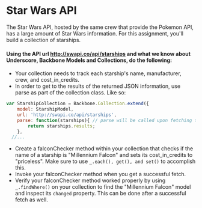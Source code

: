 # Star Wars API
The Star Wars API, hosted by the same crew that provide the Pokemon API, has a large amount of Star Wars information.  For this assignment, you'll build a collection of starships.


#### Using the API url http://swapi.co/api/starships and what we know about Underscore, Backbone Models and Collections, do the following:
- Your collection needs to track each starship's name, manufacturer, crew, and cost_in_credits.
- In order to get to the results of the returned JSON information, use parse as part of the collection class.  Like so:

```javascript
var StarshipCollection = Backbone.Collection.extend({
    model: StarshipModel,
    url: 'http://swapi.co/api/starships',
    parse: function(starships){ // parse will be called upon fetching to help unravel where any nested information lives
        return starships.results;
    },
  //...
```

- Create a falconChecker method within your collection that checks if the name of a starship is "Millennium Falcon" and sets its cost_in_credits to "priceless".  Make sure to use `_.each(), get(), and set()` to accomplish this.
- Invoke your falconChecker method when you get a successful fetch.
- Verify your falconChecker method worked properly by using `_.findWhere()` on your collection to find the "Millennium Falcon" model and inspect its `changed` property.  This can be done after a successful fetch as well.
